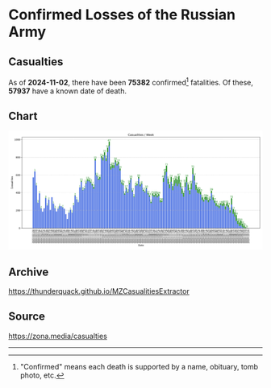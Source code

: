 
# Confirmed Losses of the Russian Army

## Casualties

As of **2024-11-02**, there have been **75382** confirmed[^1] fatalities.
Of these, **57937** have a known date of death.

## Chart

![7-Day Intervals Bar Chart](./docs/7days.svg)

## Archive

https://thunderquack.github.io/MZCasualitiesExtractor

## Source

https://zona.media/casualties

---

[^1]: "Confirmed" means each death is supported by a name, obituary, tomb photo, etc.
